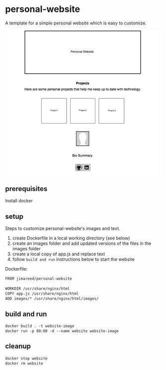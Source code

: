 # personal-website
A template for a simple personal website which is easy to customize.

![personal website](images/personal-website.png)

## prerequisites
Install docker

## setup
Steps to customize personal-website's images and text.

1. create Dockerfile in a local working directory (see below)
2. create an images folder and add updated versions of the files in the images folder
3. create a local copy of app.js and replace text
4. follow `build and run` instructions below to start the website


Dockerfile:
```
FROM jimareed/personal-website

WORKDIR /usr/share/nginx/html
COPY app.js /usr/share/nginx/html
ADD images/* /usr/share/nginx/html/images/
```

## build and run
```
docker build . -t website-image
docker run -p 80:80 -d --name website website-image
```

## cleanup
```
docker stop website
docker rm website
```
